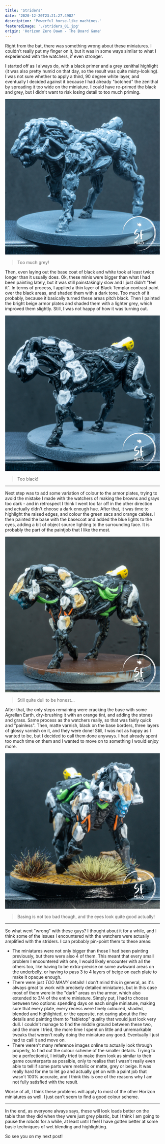 ```yaml
---
title: 'Striders'
date: '2020-12-20T23:21:27.498Z'
description: 'Powerful horse-like machines.'
featuredImage: './striders_01.jpg'
origin: 'Horizon Zero Dawn - The Board Game'
---
```


Right from the bat, there was something wrong about these miniatures. I couldn't really put my finger on it, but it was in some ways similar to what I experienced with the watchers, if even stronger.

I started off as I always do, with a black primer and a grey zenithal highlight (it was also pretty humid on that day, so the result was quite misty-looking). I was not sure whether to apply a third, 90 degree white layer, and eventually I decided against it because I had already "botched" the zenithal by spreading it too wide on the miniature. I could have re-primed the black and grey, but I didn't want to risk losing detail to too much priming.

![Primer](./striders_02.jpg)

> Too much grey!

Then, even laying out the base coat of black and white took at least twice longer than it usually does. Ok, these minis were bigger than what I had been painting lately, but it was still painstakingly slow and I just didn't "feel it". In terms of process, I applied a thin layer of Black Templar contrast paint over the black areas, and shaded them with a dark tone. Too much of it probably, because it basically turned these areas pitch black. Then I painted the bright beige armor plates and shaded them with a lighter grey, which improved them slightly. Still, I was not happy of how it was turning out.

![Basecoat and shading](./striders_04.jpg)

> Too black!

---

Next step was to add some variation of colour to the armor plates, trying to avoid the mistake I made with the watchers of making the browns and grays too dark - and in retrospect I think I went too far off in the other direction and actually didn't choose a dark enough hue. After that, it was time to highlight the raised edges, and colour the green sacs and orange cables. I then painted the base with the basecoat and added the blue lights to the eyes, adding a bit of object source lighting to the surrounding face. It is probably the part of the paintjob that I like the most.

![Highlights and details](./striders_06.jpg)

> Still quite dull to be honest...

After that, the only steps remaining were cracking the base with some Agrellan Earth, dry-brushing it with an orange tint, and adding the stones and grass. Same process as the watchers really, so that was fairly quick and "painless". Then, matte varnish, black on the base borders, three layers of glossy varnish on it, and they were done! Still, I was not as happy as I wanted to be, but I decided to call them done anyways. I had already spent too much time on them and I wanted to move on to something I would enjoy more.

![Basing and varnish](./striders_08.jpg)

> Basing is not too bad though, and the eyes look quite good actually!

---

So what went "wrong" with these guys? I thought about it for a while, and I think some of the issues I encountered with the watchers were actually amplified with the striders. I can probably pin-point them to these areas:

- The miniatures were not only bigger than those I had been painting previously, but there were also 4 of them. This meant that every small problem I encountered with one, I would likely encounter with all the others too, like having to be extra-precise on some awkward areas on the underbelly, or having to pass 3 to 4 layers of beige on each plate to make it opaque enough.
- There were just _TOO MANY_ details! I don't mind this in general, as it's always great to work with precisely detailed miniatures, but in this case most of them were in the "dark" areas on the armor, which also extended to 3/4 of the entire miniature. Simply put, I had to choose between two options: spending days on each single miniature, making sure that every plate, every recess were finely coloured, shaded, blended and highlighted, or the opposite, not caring about the fine details and painting them to "tabletop" quality that would just look very dull. I couldn't manage to find the middle ground between these two, and the more I tried, the more time I spent on little and unremarkable tweaks that weren't really doing the miniature any good. Eventually I just had to call it and move on.
- There weren't many reference images online to actually look through properly, to find out the colour scheme of the smaller details. Trying to be a perfectionist, I initially tried to make them look as similar to their game counterparts as possible, only to realise that I wasn't really even able to tell if some parts were metallic or matte, grey or beige. It was really hard for me to let go and actually get on with a paint job that wasn't 100% accurate, and I think this is one of the reasons why I am not fully satisfied with the result.

Worse of all, I think these problems will apply to most of the other Horizon miniatures as well. I just can't seem to find a good colour scheme.

---

In the end, as everyone always says, these will look loads better on the table than they did when they were just grey plastic, but I think I am going to pause the robots for a while, at least until I feel I have gotten better at some basic techniques of wet blending and highlighting.

So see you on my next post!
